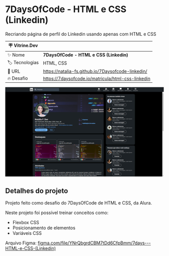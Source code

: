 # 7DaysOfCode - HTML e CSS (Linkedin)

Recriando página de perfil do Linkedin usando apenas com HTML e CSS

| :placard: Vitrine.Dev |     |
| -------------  | --- |
| :sparkles: Nome        | **7DaysOfCode - HTML e CSS (Linkedin)**
| :label: Tecnologias | HTML, CSS
| :rocket: URL         | https://natalia-fs.github.io/7Daysofcode-linkedin/
| :fire: Desafio     | https://7daysofcode.io/matricula/html-css-linkedin

<!-- Inserir imagem com a #vitrinedev ao final do link -->
![](https://github.com/natalia-fs/7Daysofcode-linkedin/blob/main/preview.png?raw=true)

## Detalhes do projeto

Projeto feito como desafio do 7DaysOfCode de HTML e CSS, da Alura.

Neste projeto foi possível treinar conceitos como:

- Flexbox CSS
- Posicionamento de elementos
- Variáveis CSS

Arquivo Figma: [figma.com/file/YNrQbgrdCBM7tDd6CfpBmm/7days---HTML-e-CSS-(Linkedin)](https://www.figma.com/file/YNrQbgrdCBM7tDd6CfpBmm/7days---HTML-e-CSS-(Linkedin))
